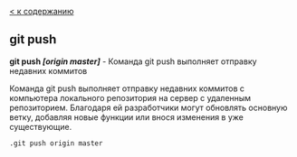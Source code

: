 [< к содержанию](./readme.md)

## git push

**git push *[origin master]*** - Команда git push выполняет отправку недавних коммитов

Команда git push выполняет отправку недавних коммитов c компьютера локального репозитория на сервер с удаленным репозиторием. Благодаря ей разработчики могут обновлять основную ветку, добавляя новые функции или внося изменения в уже существующие.

```bash=
.git push origin master
```